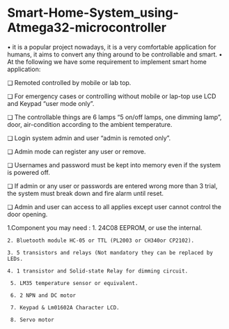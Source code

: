 # Smart-Home-System_using-Atmega32-microcontroller


• it is a popular project nowadays, it is a very comfortable application 
for humans, it aims to convert any thing around to be controllable 
and smart.
• At the following we have some requirement to implement smart 
home application:


❑ Remoted controlled by mobile or lab top.

❑ For emergency cases or controlling without mobile or lap-top use LCD and Keypad “user mode only”.

❑ The controllable things are 6 lamps “5 on/off lamps, one dimming lamp”, door, air-condition according to the ambient temperature.

❑ Login system admin and user “admin is remoted only”.

❑ Admin mode can register any user or remove.

❑ Usernames and password must be kept into memory even if the system is powered off.

❑ If admin or any user or passwords are entered wrong more than 3 trial, the system must break down and fire alarm until reset.

❑ Admin and user can access to all applies except user cannot control the door opening.

1.Component you may need :
    1. 24C08 EEPROM, or use the internal.
    
    2. Bluetooth module HC-05 or TTL (PL2003 or CH340or CP2102).
    
    3. 5 transistors and relays (Not mandatory they can be replaced by LEDs.
    
    4. 1 transistor and Solid-state Relay for dimming circuit.
    
     5. LM35 temperature sensor or equivalent.
     
     6. 2 NPN and DC motor
     
     7. Keypad & Lm01602A Character LCD.
     
     8. Servo motor


